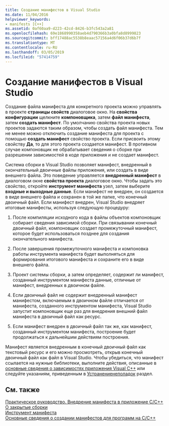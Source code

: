 ```yaml
---
title: Создание манифестов в Visual Studio
ms.date: 11/04/2016
helpviewer_keywords:
- manifests [C++]
ms.assetid: 0af60aa9-d223-42cd-8426-b3fc543a2a81
ms.openlocfilehash: 69e1868990358aeb4d790366b3a0bfa8d8999823
ms.sourcegitcommit: bff17488ac5538b8eaac57156a4d6f06b37d6b7f
ms.translationtype: MT
ms.contentlocale: ru-RU
ms.lasthandoff: 03/05/2019
ms.locfileid: "57414759"
---
```

# <a name="manifest-generation-in-visual-studio"></a>Создание манифестов в Visual Studio

Создание файла манифеста для конкретного проекта можно управлять в проекте **страницы свойств** диалоговое окно. На **свойства конфигурации** щелкните **компоновщика**, затем **файл манифеста**, затем **создать манифест**. По умолчанию свойства проекта новых проектов задаются таким образом, чтобы создать файл манифеста. Тем не менее можно отключить создание манифеста для проекта с помощью **создать манифест** свойство проекта. Если присвоить этому свойству **Да**, то для этого проекта создается манифест. В противном случае компоновщик не обрабатывает сведения о сборке при разрешении зависимостей в коде приложения и не создает манифест.

Система сборки в Visual Studio позволяет манифест, внедренный в окончательный двоичные файлы приложения, или создать в виде внешнего файла. Это поведение управляется **внедренный манифест** в диалоговом окне **свойства проекта** диалоговое окно. Чтобы задать это свойство, откройте **инструмент манифеста** узел, затем выберите **входные и выходные данные**. Если манифест не внедрен, он создается в виде внешнего файла и сохранен в той же папке, что конечный двоичный файл. Если манифест внедрен, Visual Studio внедряет итоговые манифесты, используя следующую процедуру:

1. После компиляции исходного кода в файлы объектов компоновщик собирает сведения зависимой сборки. При связывании конечный двоичный файл, компоновщик создает промежуточный манифест, которое будет использоваться позднее для создания окончательного манифеста.

1. После завершения промежуточного манифеста и компоновка работы инструмента манифеста будет выполняться для формирования итогового манифеста и сохраните его в виде внешнего файла.

1. Проект системы сборки, а затем определяет, содержит ли манифест, созданный инструментом манифеста данные, отличные от манифест, внедренных в двоичном файле.

1. Если двоичный файл не содержит внедренный манифест манифестом, включаемым в двоичном файле отличается от манифеста, созданного инструментом манифеста, Visual Studio запустит компоновщик еще раз для внедрения внешний файл манифеста в двоичный файл как ресурс.

1. Если манифест внедрен в двоичный файл так же, как манифест, созданный инструментом манифеста, построение будет продолжаться к дальнейшим действиям построения.

Манифест является внедренным в конечный двоичный файл как текстовый ресурс и его можно просмотреть, открыв конечный двоичный файл как файл в Visual Studio. Чтобы убедиться, что манифест ссылается на нужные библиотеки, выполните действия, описанные в [основные сведения о зависимостях приложения Visual C++](../ide/understanding-the-dependencies-of-a-visual-cpp-application.md) или следуйте указаниям, приведенным в [Устранениенеполадок](../build/troubleshooting-c-cpp-isolated-applications-and-side-by-side-assemblies.md) раздел.

## <a name="see-also"></a>См. также

[Практическое руководство. Внедрение манифеста в приложение C/C++](../build/how-to-embed-a-manifest-inside-a-c-cpp-application.md)<br/>
[О закрытые сборки](/windows/desktop/SbsCs/about-private-assemblies-)<br/>
[Инструмент манифеста](/windows/desktop/SbsCs/mt-exe)<br/>
[Основные сведения о создании манифестов для программ на C/C++](../build/understanding-manifest-generation-for-c-cpp-programs.md)
